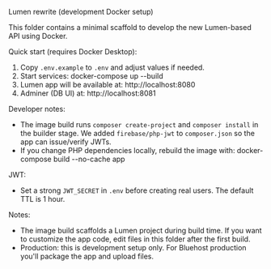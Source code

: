 Lumen rewrite (development Docker setup)

This folder contains a minimal scaffold to develop the new Lumen-based API using Docker.

Quick start (requires Docker Desktop):

1. Copy `.env.example` to `.env` and adjust values if needed.
2. Start services:
   docker-compose up --build
3. Lumen app will be available at: http://localhost:8080
4. Adminer (DB UI) at: http://localhost:8081

Developer notes:
- The image build runs `composer create-project` and `composer install` in the builder stage. We added `firebase/php-jwt` to `composer.json` so the app can issue/verify JWTs.
- If you change PHP dependencies locally, rebuild the image with:
   docker-compose build --no-cache app

JWT:
- Set a strong `JWT_SECRET` in `.env` before creating real users. The default TTL is 1 hour.

Notes:
- The image build scaffolds a Lumen project during build time. If you want to customize the app code, edit files in this folder after the first build.
- Production: this is development setup only. For Bluehost production you'll package the app and upload files.
